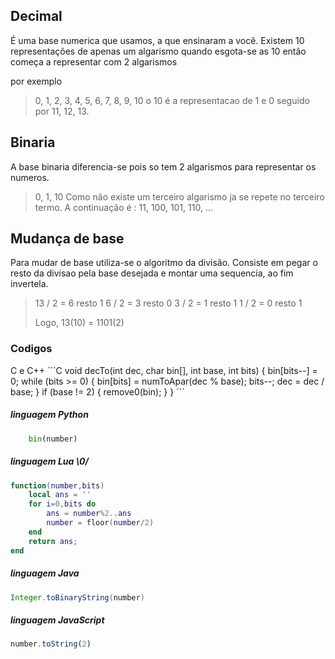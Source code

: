 ## Decimal
É uma base numerica que usamos, a que ensinaram a você.
Existem 10 representações de apenas um algarismo quando esgota-se as 10 então começa a representar com 2 algarismos

por exemplo
> 0, 1, 2, 3, 4, 5, 6, 7, 8, 9, 10
o 10 é a representacao de 1 e 0 seguido por 11, 12, 13.

## Binaria
A base binaria  diferencia-se pois so tem 2 algarismos para representar os numeros.
> 0, 1, 10
Como não existe um terceiro algarismo ja se repete no terceiro termo. A continuação é :
> 11, 100, 101, 110, ...

## Mudança de base
Para mudar de base utiliza-se o algoritmo da divisão. Consiste em pegar o resto da divisao pela base desejada e montar uma sequencia, ao fim invertela.
> 13 / 2 = 6     resto 1
> 6  / 2 = 3     resto 0
> 3  / 2 = 1     resto 1
> 1  / 2 = 0     resto 1
> 
> Logo, 13(10) = 1101(2)

### Codigos
C e C++
´´´C
void decTo(int dec, char bin[], int base, int bits) {
    bin[bits--] = 0;
    while (bits >= 0) {
        bin[bits] = numToApar(dec % base);
        bits--;
        dec = dec / base;
    }
    if (base != 2) {
        remove0(bin);
    }
}
´´´



##### linguagem Python
```Python
	bin(number)
```
##### linguagem Lua \0/
```lua
function(number,bits)
	local ans = ''
	for i=0,bits do
		ans = number%2..ans
		number = floor(number/2)
	end
	return ans;
end
```
##### linguagem Java
```Java
Integer.toBinaryString(number)
```
##### linguagem JavaScript
```javaScript
number.toString(2)
```

